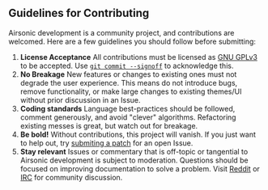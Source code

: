 Guidelines for Contributing
---------------------------

Airsonic development is a community project, and contributions are welcomed. Here are a few guidelines you should follow before submitting:

  1.  **License Acceptance** All contributions must be licensed as [GNU GPLv3](https://github.com/airsonic/airsonic/blob/develop/LICENSE.txt) to be accepted. Use [`git commit --signoff`](https://jk.gs/git-commit.html) to acknowledge this.
  2.  **No Breakage** New features or changes to existing ones must not degrade the user experience. This means do not introduce bugs, remove functionality, or make large changes to existing themes/UI without prior discussion in an Issue.
  3.  **Coding standards** Language best-practices should be followed, comment generously, and avoid "clever" algorithms. Refactoring existing messes is great, but watch out for breakage.
  4.  **Be bold!** Without contributions, this project will vanish. If you just want to help out, try [submiting a patch](https://github.com/airsonic/airsonic/issues?q=is%3Aissue+is%3Aopen+label%3Apatches-welcome) for an open Issue.
  5.  **Stay relevant** Issues or commentary that is off-topic or tangential to Airsonic development is subject to moderation. Questions should be focused on improving documentation to solve a problem. Visit [Reddit](https://www.reddit.com/r/airsonic) or [IRC](http://webchat.freenode.net?channels=%23airsonic) for community discussion.
